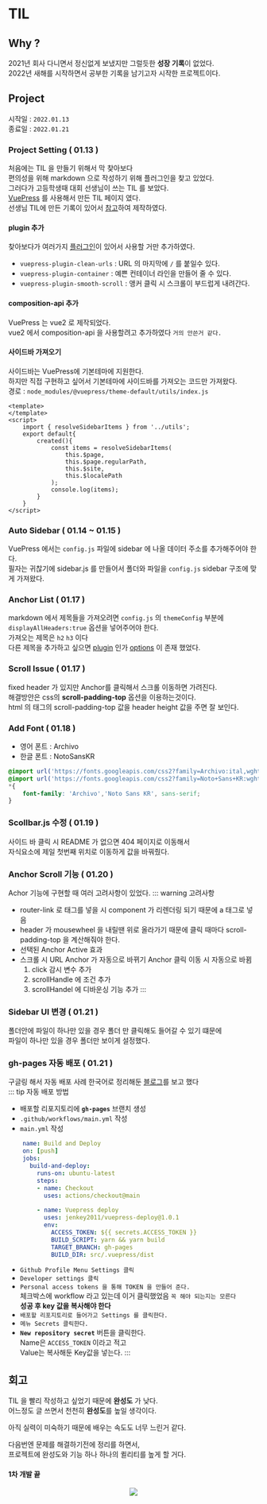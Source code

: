 # TIL 

## Why ?
2021년 회사 다니면서 정신없게 보냈지만 그럴듯한 **성장 기록**이 없었다.     
2022년 새해를 시작하면서 공부한 기록을 남기고자 시작한 프로젝트이다.

## Project
시작일 : `2022.01.13`    
종료일 : `2022.01.21`

### Project Setting ( 01.13 )
처음에는 TIL 을 만들기 위해서 막 찾아보다      
편의성을 위해 markdown 으로 작성하기 위해 플러그인을 찾고 있었다.     
그러다가 고등학생때 대회 선생님이 쓰는 TIL 를 보았다.     
[VuePress](https://vuepress.vuejs.org/) 를 사용해서 만든 TIL 페이지 였다.    
선생님 TIL에 만든 기록이 있어서 [참고](https://junilhwang.github.io/TIL/Vuepress/Starter/)하여 제작하였다.


#### plugin 추가
찾아보다가 여러가지 [플러그인](https://vuepress-community.netlify.app/en/)이 있어서 사용할 거만 추가하였다.
- `vuepress-plugin-clean-urls` : URL 의 마지막에 `/` 를 붙일수 있다.
- `vuepress-plugin-container` : 예쁜 컨테이너 라인을 만들어 줄 수 있다.
- `vuepress-plugin-smooth-scroll` : 앵커 클릭 시 스크롤이 부드럽게 내려간다.

#### composition-api 추가
VuePress 는 vue2 로 제작되었다.         
vue2 에서 composition-api 을 사용할려고 추가하였다 `거의 안쓴거 같다.`     

#### 사이드바 가져오기
사이드바는 VuePress에 기본테마에 지원한다.       
하지만 직접 구현하고 싶어서 기본테마에 사이드바를 가져오는 코드만 가져왔다.    
경로 : `node_modules/@vuepress/theme-default/utils/index.js`
``` vue
<template>
</template>
<script>
	import { resolveSidebarItems } from '../utils';
	export default{
		created(){
			const items = resolveSidebarItems(
				this.$page,
				this.$page.regularPath,
				this.$site,
				this.$localePath
			);
			console.log(items);
		}
	}
</script>
```

### Auto Sidebar ( 01.14 ~ 01.15 ) 
VuePress 에서는 `config.js` 파일에 sidebar 에 나올 데이터 주소를 추가해주어야 한다.     
필자는 귀찮기에 sidebar.js 를 만들어서 폴더와 파일을 `config.js` sidebar 구조에 맞게 가져왔다.

### Anchor List ( 01.17 )
markdown 에서 제목들을 가져오려면 `config.js` 의 `themeConfig` 부분에      
`displayAllHeaders:true` 옵션을 넣어주어야 한다.      
가져오는 제목은 `h2` `h3` 이다      
다른 제목을 추가하고 싶으면 [plugin](https://vuepress-community.netlify.app/en/) 인가 [options](https://vuepress.vuejs.org/theme/default-theme-config.html#sidebar) 이 존재 했었다. 

### Scroll Issue ( 01.17 )
fixed header 가 있지만 Anchor를 클릭해서 스크롤 이동하면 가려진다.     
해결방안은 css의 **scroll-padding-top** 옵션을 이용하는것이다.     
html 의 태그의 scroll-padding-top 값을 header height 값을 주면 잘 보인다.

### Add Font ( 01.18 )
- 영어 폰트 : Archivo
- 한글 폰트 : NotoSansKR
```css
@import url('https://fonts.googleapis.com/css2?family=Archivo:ital,wght@0,100;0,200;0,300;0,400;0,500;0,600;0,700;0,800;0,900;1,100;1,200;1,300;1,400;1,500;1,600;1,700;1,800;1,900&display=swap');
@import url('https://fonts.googleapis.com/css2?family=Noto+Sans+KR:wght@100;300;400;500;700;900&display=swap');
*{
	font-family: 'Archivo','Noto Sans KR', sans-serif;
}
```
### Scollbar.js 수정 ( 01.19 )
사이드 바 클릭 시 README 가 없으면 404 페이지로 이동해서      
자식요소에 제일 첫번째 위치로 이동하게 값을 바꿔줬다.

### Anchor Scroll 기능 ( 01.20 )
Achor 기능에 구현할 때 여러 고려사항이 있었다.
::: warning 고려사항
- router-link 로 태그를 넣을 시 component 가 리렌더링 되기 때문에 a 태그로 넣음
- header 가 mousewheel 을 내릴땐 위로 올라가기 때문에 클릭 때마다 scroll-padding-top 을 계산해줘야 한다.
- 선택된 Anchor Active 효과
- 스크롤 시 URL Anchor 가 자동으로 바뀌기 Anchor 클릭 이동 시 자동으로 바뀜    
  1. click 감시 변수 추가 
  2. scrollHandle 에 조건 추가
  3. scrollHandel 에 디바운싱 기능 추가
:::

### Sidebar UI 변경 ( 01.21 )
폴더안에 파일이 하나만 있을 경우 폴더 만 클릭해도 들어갈 수 있기 떄문에    
파일이 하나만 있을 경우 폴더만 보이게 설정했다.

### gh-pages 자동 배포 ( 01.21 )
구글링 해서 자동 배포 사례 한국어로 정리해둔 [블로그](https://kyounghwan01.github.io/blog/Vue/vuepress/vuepress-github-actions/#workflows-%E1%84%91%E1%85%A1%E1%84%8B%E1%85%B5%E1%86%AF-%E1%84%89%E1%85%A2%E1%86%BC%E1%84%89%E1%85%A5%E1%86%BC)를 보고 했다     
::: tip 자동 배포 방법    
- 배포할 리포지토리에 **`gh-pages`** 브랜치 생성
- `.github/workflows/main.yml` 작성
- `main.yml` 작성
``` yml
	name: Build and Deploy
	on: [push]
	jobs:
	  build-and-deploy:
	    runs-on: ubuntu-latest
	    steps:
	    - name: Checkout
	      uses: actions/checkout@main
	 
	    - name: Vuepress deploy
	      uses: jenkey2011/vuepress-deploy@1.0.1
	      env:
	        ACCESS_TOKEN: ${{ secrets.ACCESS_TOKEN }}
	        BUILD_SCRIPT: yarn && yarn build
	        TARGET_BRANCH: gh-pages
	        BUILD_DIR: src/.vuepress/dist  
 ```
 - `Github Profile Menu Settings 클릭`
 - `Developer settings 클릭`
 - `Personal access tokens 을 통해 TOKEN 을 만들어 준다.`       
    체크박스에 workflow 라고 있는데 이거 클릭했었음 `꼭 해야 되는지는 모른다`        
    **성공 후 key 값을 복사해야 한다**
 - `배포할 리포지토리로 들어가고 Settings 를 클릭한다.`
 - `메뉴 Secrets 클릭한다. `
 - **`New repository secret`** 버튼을 클릭한다.     
   Name은 `ACCESS_TOKEN` 이라고 적고       
   Value는 복사해둔 Key값을 넣는다.
:::


## 회고 
TIL 을 빨리 작성하고 싶었기 때문에 **완성도** 가 낮다.     
어느정도 글 쓰면서 천천히 **완성도**를 높일 생각이다.

아직 실력이 미숙하기 때문에 배우는 속도도 너무 느린거 같다.    

다음번엔 문제를 해결하기전에 정리를 하면서,   
프로젝트에 완성도와 기능 하나 하나의 퀼리티를 높게 할 거다.

#### 1차 개발 끝 
<p align="center">
	<a href="https://hits.seeyoufarm.com"><img src="https://hits.seeyoufarm.com/api/count/incr/badge.svg?url=https%3A%2F%2Fminseok0917.github.io%2FTIL%2Fproject%2FTIL&count_bg=%23229BC0&title_bg=%23495470&icon=&icon_color=%23E7E7E7&title=hits&edge_flat=false"/></a>
</p>

